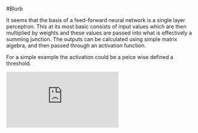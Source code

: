 #Blurb

It seems that the basis of a feed-forward neural network is a single layer perceptron. This at its most basic consists of input values which are then multiplied by weights and these values are passed into what is effectively a summing junction. The outputs can be calculated using simple matrix algebra, and then passed through an activation function. 

For a simple example the activation could be a peice wise defined a threshold. 

![equation](https://latex.codecogs.com/gif.latex?f%28x%29%20%3D%20%5Cleft%5C%7B%5Cbegin%7Bmatrix%7D%201%20if%20x%3E%5Calpha%20%5C%5C%200%20otherwise%20%5Cend%7Bmatrix%7D%5Cright.)